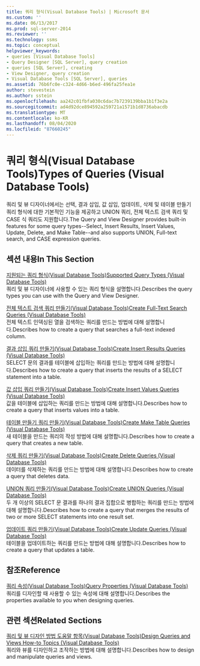 ```yaml
---
title: 쿼리 형식(Visual Database Tools) | Microsoft 문서
ms.custom: ''
ms.date: 06/13/2017
ms.prod: sql-server-2014
ms.reviewer: ''
ms.technology: ssms
ms.topic: conceptual
helpviewer_keywords:
- queries [Visual Database Tools]
- Query Designer [SQL Server], query creation
- queries [SQL Server], creating
- View Designer, query creation
- Visual Database Tools [SQL Server], queries
ms.assetid: 76b6fc0e-c324-4d66-b6ed-496fa25fea1e
author: stevestein
ms.author: sstein
ms.openlocfilehash: aa242c01fbfa030c6dac7b7239139bba1b1f3e2a
ms.sourcegitcommit: ad4d92dce894592a259721a1571b1d8736abacdb
ms.translationtype: MT
ms.contentlocale: ko-KR
ms.lasthandoff: 08/04/2020
ms.locfileid: "87660245"
---
```

# <a name="types-of-queries-visual-database-tools"></a><span data-ttu-id="07362-102">쿼리 형식(Visual Database Tools)</span><span class="sxs-lookup"><span data-stu-id="07362-102">Types of Queries (Visual Database Tools)</span></span>
  <span data-ttu-id="07362-103">쿼리 및 뷰 디자이너에서는 선택, 결과 삽입, 값 삽입, 업데이트, 삭제 및 테이블 만들기 쿼리 형식에 대한 기본적인 기능을 제공하고 UNION 쿼리, 전체 텍스트 검색 쿼리 및 CASE 식 쿼리도 지원합니다.</span><span class="sxs-lookup"><span data-stu-id="07362-103">The Query and View Designer provides built-in features for some query types--Select, Insert Results, Insert Values, Update, Delete, and Make Table--and also supports UNION, Full-text search, and CASE expression queries.</span></span>  
  
## <a name="in-this-section"></a><span data-ttu-id="07362-104">섹션 내용</span><span class="sxs-lookup"><span data-stu-id="07362-104">In This Section</span></span>  
 [<span data-ttu-id="07362-105">지원되는 쿼리 형식&#40;Visual Database Tools&#41;</span><span class="sxs-lookup"><span data-stu-id="07362-105">Supported Query Types &#40;Visual Database Tools&#41;</span></span>](visual-database-tools.md)  
 <span data-ttu-id="07362-106">쿼리 및 뷰 디자이너에 사용할 수 있는 쿼리 형식을 설명합니다.</span><span class="sxs-lookup"><span data-stu-id="07362-106">Describes the query types you can use with the Query and View Designer.</span></span>  
  
 [<span data-ttu-id="07362-107">전체 텍스트 검색 쿼리 만들기&#40;Visual Database Tools&#41;</span><span class="sxs-lookup"><span data-stu-id="07362-107">Create Full-Text Search Queries &#40;Visual Database Tools&#41;</span></span>](create-full-text-search-queries-visual-database-tools.md)  
 <span data-ttu-id="07362-108">전체 텍스트 인덱싱된 열을 검색하는 쿼리를 만드는 방법에 대해 설명합니다.</span><span class="sxs-lookup"><span data-stu-id="07362-108">Describes how to create a query that searches a full-text indexed column.</span></span>  
  
 [<span data-ttu-id="07362-109">결과 삽입 쿼리 만들기&#40;Visual Database Tools&#41;</span><span class="sxs-lookup"><span data-stu-id="07362-109">Create Insert Results Queries &#40;Visual Database Tools&#41;</span></span>](create-insert-results-queries-visual-database-tools.md)  
 <span data-ttu-id="07362-110">SELECT 문의 결과를 테이블에 삽입하는 쿼리를 만드는 방법에 대해 설명합니다.</span><span class="sxs-lookup"><span data-stu-id="07362-110">Describes how to create a query that inserts the results of a SELECT statement into a table.</span></span>  
  
 [<span data-ttu-id="07362-111">값 삽입 쿼리 만들기&#40;Visual Database Tools&#41;</span><span class="sxs-lookup"><span data-stu-id="07362-111">Create Insert Values Queries &#40;Visual Database Tools&#41;</span></span>](create-insert-values-queries-visual-database-tools.md)  
 <span data-ttu-id="07362-112">값을 테이블에 삽입하는 쿼리를 만드는 방법에 대해 설명합니다.</span><span class="sxs-lookup"><span data-stu-id="07362-112">Describes how to create a query that inserts values into a table.</span></span>  
  
 [<span data-ttu-id="07362-113">테이블 만들기 쿼리 만들기&#40;Visual Database Tools&#41;</span><span class="sxs-lookup"><span data-stu-id="07362-113">Create Make Table Queries &#40;Visual Database Tools&#41;</span></span>](create-make-table-queries-visual-database-tools.md)  
 <span data-ttu-id="07362-114">새 테이블을 만드는 쿼리의 작성 방법에 대해 설명합니다.</span><span class="sxs-lookup"><span data-stu-id="07362-114">Describes how to create a query that creates a new table.</span></span>  
  
 [<span data-ttu-id="07362-115">삭제 쿼리 만들기&#40;Visual Database Tools&#41;</span><span class="sxs-lookup"><span data-stu-id="07362-115">Create Delete Queries &#40;Visual Database Tools&#41;</span></span>](delete-queries-visual-database-tools.md)  
 <span data-ttu-id="07362-116">데이터를 삭제하는 쿼리를 만드는 방법에 대해 설명합니다.</span><span class="sxs-lookup"><span data-stu-id="07362-116">Describes how to create a query that deletes data.</span></span>  
  
 [<span data-ttu-id="07362-117">UNION 쿼리 만들기&#40;Visual Database Tools&#41;</span><span class="sxs-lookup"><span data-stu-id="07362-117">Create UNION Queries &#40;Visual Database Tools&#41;</span></span>](create-union-queries-visual-database-tools.md)  
 <span data-ttu-id="07362-118">두 개 이상의 SELECT 문 결과를 하나의 결과 집합으로 병합하는 쿼리를 만드는 방법에 대해 설명합니다.</span><span class="sxs-lookup"><span data-stu-id="07362-118">Describes how to create a query that merges the results of two or more SELECT statements into one result set.</span></span>  
  
 [<span data-ttu-id="07362-119">업데이트 쿼리 만들기&#40;Visual Database Tools&#41;</span><span class="sxs-lookup"><span data-stu-id="07362-119">Create Update Queries &#40;Visual Database Tools&#41;</span></span>](create-update-queries-visual-database-tools.md)  
 <span data-ttu-id="07362-120">테이블을 업데이트하는 쿼리를 만드는 방법에 대해 설명합니다.</span><span class="sxs-lookup"><span data-stu-id="07362-120">Describes how to create a query that updates a table.</span></span>  
  
## <a name="reference"></a><span data-ttu-id="07362-121">참조</span><span class="sxs-lookup"><span data-stu-id="07362-121">Reference</span></span>  
 [<span data-ttu-id="07362-122">쿼리 속성&#40;Visual Database Tools&#41;</span><span class="sxs-lookup"><span data-stu-id="07362-122">Query Properties &#40;Visual Database Tools&#41;</span></span>](query-properties-visual-database-tools.md)  
 <span data-ttu-id="07362-123">쿼리를 디자인할 때 사용할 수 있는 속성에 대해 설명합니다.</span><span class="sxs-lookup"><span data-stu-id="07362-123">Describes the properties available to you when designing queries.</span></span>  
  
## <a name="related-sections"></a><span data-ttu-id="07362-124">관련 섹션</span><span class="sxs-lookup"><span data-stu-id="07362-124">Related Sections</span></span>  
 [<span data-ttu-id="07362-125">쿼리 및 뷰 디자인 방법 도움말 항목&#40;Visual Database Tools&#41;</span><span class="sxs-lookup"><span data-stu-id="07362-125">Design Queries and Views How-to Topics &#40;Visual Database Tools&#41;</span></span>](design-queries-and-views-how-to-topics-visual-database-tools.md)  
 <span data-ttu-id="07362-126">쿼리와 뷰를 디자인하고 조작하는 방법에 대해 설명합니다.</span><span class="sxs-lookup"><span data-stu-id="07362-126">Describes how to design and manipulate queries and views.</span></span>  
  
  
